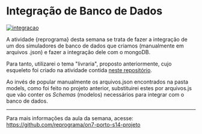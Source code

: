 # Integração de Banco de Dados

[![integracao](./public/images/integracao1.jpg)](https://br.freepik.com/fotos/fundo)

A atividade {reprograma} desta semana se trata de fazer a integração de um dos simuladores de banco de dados que criamos (manualmente em arquivos .json) e fazer a integração dele com o mongoDB.

Para tanto, utilizarei o tema "livraria", proposto anteriormente, cujo esqueleto foi criado na atividade contida [neste repositório](https://github.com/lealclarissa/exercicio-semana-10).

Ao invés de popular manualmente os arquivos.json encontrados na pasta models, como foi feito no projeto anterior, substituirei estes por arquivos.js que vão conter os *Schemas* (modelos) necessários para integrar com o banco de dados.

---

Para mais informações da aula da semana, acesse: https://github.com/reprograma/on7-porto-s14-projeto